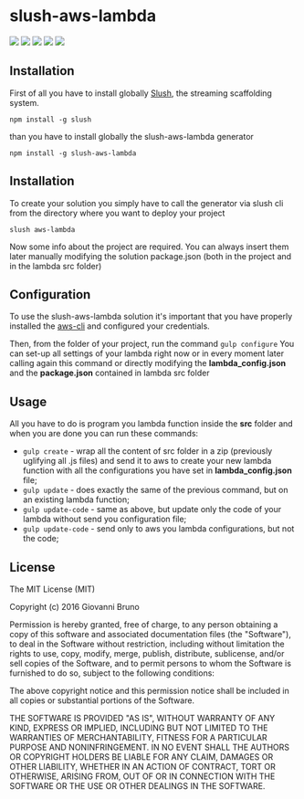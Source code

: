 # slush-aws-lambda
<div>
	<a href="https://www.npmjs.com/package/slush-aws-lambda"><img src='http://img.shields.io/npm/v/slush-aws-lambda.svg?style=flat'></a>
	<a href="https://www.npmjs.com/package/slush-aws-lambda"><img src='https://img.shields.io/npm/dm/slush-aws-lambda.svg?style=flat-square'></a>
	<a href="https://ci.appveyor.com/project/giowe/slush-aws-lambda"><img src='https://ci.appveyor.com/api/projects/status/kdf2m4yas4kkrxel?svg=true'></a>
	<a href="https://david-dm.org/giowe/slush-aws-lambda"><img src='https://david-dm.org/giowe/slush-aws-lambda.svg'></a>
	<a href="https://www.youtube.com/watch?v=Sagg08DrO5U"><img src='http://img.shields.io/badge/gandalf-approved-61C6FF.svg'></a>
</div>

## Installation

First of all you have to install globally [Slush](http://slushjs.github.io/#/), the streaming scaffolding system.
```
npm install -g slush
```

than you have to install globally the slush-aws-lambda generator
```
npm install -g slush-aws-lambda
```

## Installation

To create your solution you simply have to call the generator via slush cli from the directory where you want to deploy your project
```
slush aws-lambda
```
Now some info about the project are required.
You can always insert them later manually modifying the solution package.json (both in the project and in the lambda src folder)

## Configuration
To use the slush-aws-lambda solution it's important that you have properly installed the [aws-cli](http://docs.aws.amazon.com/cli/latest/userguide/installing.html) and
configured your credentials.

Then, from the folder of your project, run the command
`gulp configure`
You can set-up all settings of your lambda right now or in every moment later calling again this command or directly modifying the **lambda_config.json** and the **package.json** contained in lambda src folder

## Usage
All you have to do is program you lambda function inside the **src** folder and when you are done you can run these commands:
* `gulp create` - wrap all the content of src folder in a zip (previously uglifying all .js files) and send it to aws to create your new lambda function with all the configurations you have set in **lambda_config.json** file;
* `gulp update` - does exactly the same of the previous command, but on an existing lambda function;
* `gulp update-code` - same as above, but update only the code of your lambda without send you configuration file;
* `gulp update-code` - send only to aws you lambda configurations, but not the code;

## License

The MIT License (MIT)

Copyright (c) 2016 Giovanni Bruno

Permission is hereby granted, free of charge, to any person obtaining a copy
of this software and associated documentation files (the "Software"), to deal
in the Software without restriction, including without limitation the rights
to use, copy, modify, merge, publish, distribute, sublicense, and/or sell
copies of the Software, and to permit persons to whom the Software is
furnished to do so, subject to the following conditions:

The above copyright notice and this permission notice shall be included in all
copies or substantial portions of the Software.

THE SOFTWARE IS PROVIDED "AS IS", WITHOUT WARRANTY OF ANY KIND, EXPRESS OR
IMPLIED, INCLUDING BUT NOT LIMITED TO THE WARRANTIES OF MERCHANTABILITY,
FITNESS FOR A PARTICULAR PURPOSE AND NONINFRINGEMENT. IN NO EVENT SHALL THE
AUTHORS OR COPYRIGHT HOLDERS BE LIABLE FOR ANY CLAIM, DAMAGES OR OTHER
LIABILITY, WHETHER IN AN ACTION OF CONTRACT, TORT OR OTHERWISE, ARISING FROM,
OUT OF OR IN CONNECTION WITH THE SOFTWARE OR THE USE OR OTHER DEALINGS IN THE
SOFTWARE.
